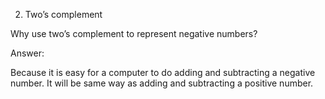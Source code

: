2. Two’s complement

Why use two’s complement to represent negative numbers?

Answer:

Because it is easy for a computer to do adding and subtracting a negative number. It will be same way as  adding and subtracting a positive number.

